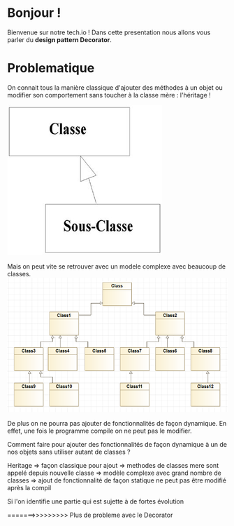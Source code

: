 # Bonjour !

Bienvenue sur notre tech.io ! Dans cette presentation nous allons vous parler du **design pattern Decorator**.

# Problematique

On connait tous la manière classique d'ajouter des méthodes à un objet ou modifier son comportement sans toucher à la classe mère : l'héritage !

![Image Heritage](herit2.jpg)

Mais on peut vite se retrouver avec un modele complexe avec beaucoup de classes.
![Classes](Classes.PNG)

De plus on ne pourra pas ajouter de fonctionnalités de façon dynamique. En effet, une fois le programme compile on ne peut pas le modifier.


Comment faire pour ajouter des fonctionnalités de façon dynamique à un de nos objets sans utiliser autant de classes ?

Heritage 
         => façon classique pour ajout
         => methodes de classes mere sont appelé depuis nouvelle classe
         => modèle complexe avec grand nombre de classes
         => ajout de fonctionnalité de façon statique ne peut pas être modifié après la compil
   
 Si l'on identifie une partie qui est sujette à de fortes évolution
   
  =======>>>>>>>>> Plus de probleme avec le Decorator

